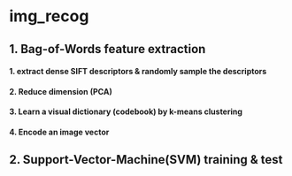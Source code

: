 # img_recog
## 1. Bag-of-Words feature extraction
#### 1. extract dense SIFT descriptors & randomly sample the descriptors
#### 2. Reduce dimension (PCA)
#### 3. Learn a visual dictionary (codebook) by k-means clustering
#### 4. Encode an image vector

## 2. Support-Vector-Machine(SVM) training & test
